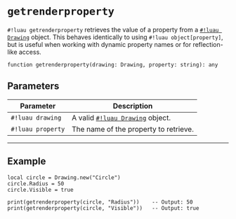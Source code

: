 # `getrenderproperty`

`#!luau getrenderproperty` retrieves the value of a property from a [`#!luau Drawing`](./Drawing.md) object. This behaves identically to using `#!luau object[property]`, but is useful when working with dynamic property names or for reflection-like access.

```luau
function getrenderproperty(drawing: Drawing, property: string): any
```

## Parameters

| Parameter       | Description                                                  |
|------------------|--------------------------------------------------------------|
| `#!luau drawing`   | A valid [`#!luau Drawing`](./Drawing.md) object.              |
| `#!luau property`  | The name of the property to retrieve.                        |

---

## Example

```luau title="Reading drawing properties dynamically" linenums="1"
local circle = Drawing.new("Circle")
circle.Radius = 50
circle.Visible = true

print(getrenderproperty(circle, "Radius"))    -- Output: 50
print(getrenderproperty(circle, "Visible"))   -- Output: true
```
